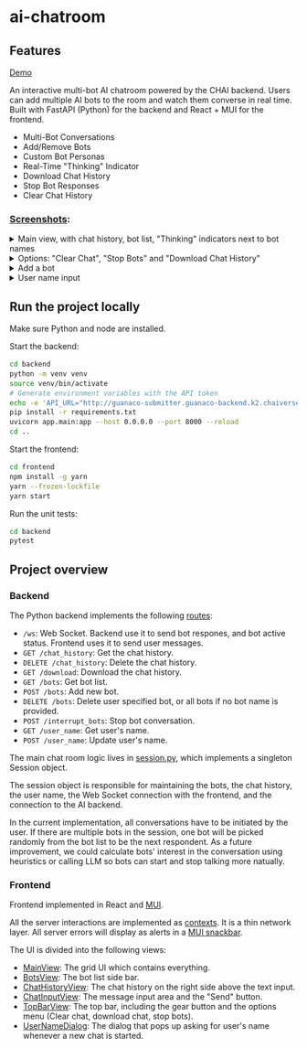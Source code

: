 # ai-chatroom

## Features


[Demo](screenshots/demo.mov)


An interactive multi-bot AI chatroom powered by the CHAI backend. Users can add multiple AI bots to the room and watch them converse in real time. Built with FastAPI (Python) for the backend and React + MUI for the frontend.

- Multi-Bot Conversations
- Add/Remove Bots
- Custom Bot Personas
- Real-Time "Thinking" Indicator
- Download Chat History
- Stop Bot Responses
- Clear Chat History

### [Screenshots](screenshots/):
<details>
<summary>
Main view, with chat history, bot list, "Thinking" indicators next to bot names
</summary>

![main](screenshots/chat.png)
</details>

<details>
<summary>
Options: "Clear Chat", "Stop Bots" and "Download Chat History"
</summary>

![options](screenshots/options.png)
</details>

<details>
<summary>
Add a bot
</summary>

![add bot](screenshots/add_bot.png)
</details>

<details>
<summary>
User name input
</summary>

![user name input](screenshots/username_prompt.png)
</details>

## Run the project locally

Make sure Python and node are installed.

Start the backend:

```sh
cd backend
python -m venv venv
source venv/bin/activate
# Generate environment variables with the API token
echo -e 'API_URL="http://guanaco-submitter.guanaco-backend.k2.chaiverse.com/endpoints/onsite/chat"\nAPI_KEY="CR_14d43f2bf78b4b0590c2a8b87f354746"' > ../.env
pip install -r requirements.txt
uvicorn app.main:app --host 0.0.0.0 --port 8000 --reload
cd ..
```

Start the frontend:

```sh
cd frontend
npm install -g yarn
yarn --frozen-lockfile
yarn start
```

Run the unit tests:

```sh
cd backend
pytest
```
## Project overview

### Backend

The Python backend implements the following [routes](backend/app/routes):

- `/ws`: Web Socket. Backend use it to send bot respones, and bot active status. Frontend uses it to send user messages.
- `GET /chat_history`: Get the chat history.
- `DELETE /chat_history`: Delete the chat history.
- `GET /download`: Download the chat history.
- `GET /bots`: Get bot list.
- `POST /bots`: Add new bot.
- `DELETE /bots`: Delete user specified bot, or all bots if no bot name is provided.
- `POST /interrupt_bots`: Stop bot conversation.
- `GET /user_name`: Get user's name.
- `POST /user_name`: Update user's name.

The main chat room logic lives in [session.py](backend/app/services/session.py), which implements a singleton Session object.

The session object is responsible for maintaining the bots, the chat history, the user name, the Web Socket connection with the frontend, and the connection to the AI backend.

In the current implementation, all conversations have to be initiated by the user. If there are multiple bots in the session, one bot will be picked randomly from the bot list to be the next respondent. As a future improvement, we could calculate bots' interest in the conversation using heuristics or calling LLM so bots can start and stop talking more natually.

### Frontend

Frontend implemented in React and [MUI](https://mui.com/material-ui/).

All the server interactions are implemented as [contexts](frontend/src/contexts). It is a thin network layer. All server errors will display as alerts in a [MUI snackbar](https://mui.com/material-ui/react-snackbar/).

The UI is divided into the following views:
- [MainView](frontend/src/components/MainView.tsx): The grid UI which contains everything.
- [BotsView](frontend/src/components/BotsView.tsx): The bot list side bar.
- [ChatHistoryView](frontend/src/components/ChatHistoryView.tsx): The chat history on the right side above the text input.
- [ChatInputView](frontend/src/components/ChatInputView.tsx): The message input area and the "Send" button.
- [TopBarView](frontend/src/components/TopBarView.tsx): The top bar, including the gear button and the options menu (Clear chat, download chat, stop bots).
- [UserNameDialog](frontend/src/components/UserNameDialog): The dialog that pops up asking for user's name whenever a new chat is started.
